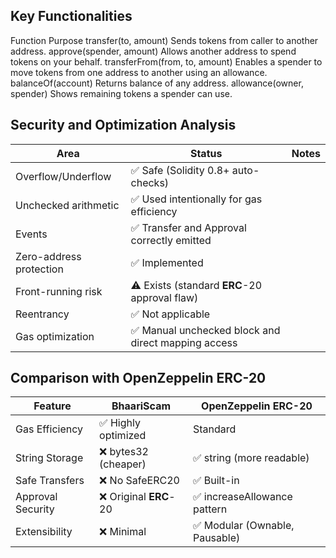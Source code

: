 ## Key Functionalities

Function	Purpose
transfer(to, amount)	Sends tokens from caller to another address.
approve(spender, amount)	Allows another address to spend tokens on your behalf.
transferFrom(from, to, amount)	Enables a spender to move tokens from one address to another using an allowance.
balanceOf(account)	Returns balance of any address.
allowance(owner, spender)	Shows remaining tokens a spender can use.
## Security and Optimization Analysis
| Area | Status | Notes |
| --- | --- | --- |
| Overflow/Underflow | ✅ Safe (Solidity 0.8+ auto-checks) |
| Unchecked arithmetic | ✅ Used intentionally for gas efficiency |
| Events | ✅ Transfer and Approval correctly emitted |
| Zero-address protection | ✅ Implemented |
| Front-running risk | ⚠ Exists (standard **ERC**-20 approval flaw) |
| Reentrancy | ✅ Not applicable |
| Gas optimization | ✅ Manual unchecked block and direct mapping access |
## Comparison with OpenZeppelin ERC-20
| Feature | BhaariScam | OpenZeppelin **ERC**-20 |
| --- | --- | --- |
| Gas Efficiency | ✅ Highly optimized | Standard |
| String Storage | ❌ bytes32 (cheaper) | ✅ string (more readable) |
| Safe Transfers | ❌ No SafeERC20 | ✅ Built-in |
| Approval Security | ❌ Original **ERC**-20 | ✅ increaseAllowance pattern |
| Extensibility | ❌ Minimal | ✅ Modular (Ownable, Pausable) |
